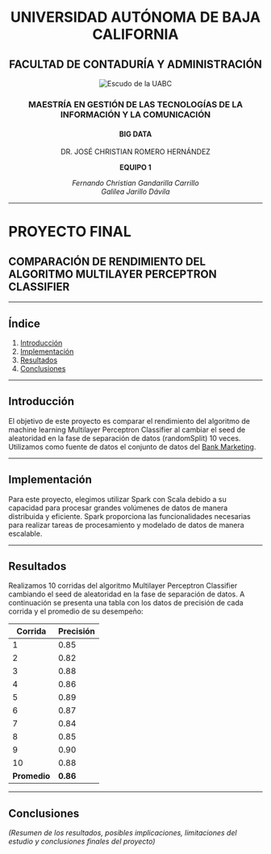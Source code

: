 <h1 align="center">UNIVERSIDAD AUTÓNOMA DE BAJA CALIFORNIA</h1>

<h2 align="center">FACULTAD DE CONTADURÍA Y ADMINISTRACIÓN</h2>

<p align="center">
  <img src="/Final Project/uabc_logo.png" alt="Escudo de la UABC">
</p>

<h3 align="center">MAESTRÍA EN GESTIÓN DE LAS TECNOLOGÍAS DE LA INFORMACIÓN Y LA COMUNICACIÓN</h3>

<h4 align="center">BIG DATA</h4>

<p align="center">DR. JOSÉ CHRISTIAN ROMERO HERNÁNDEZ</p>

<p align="center"><strong>EQUIPO 1</strong></p>

<p align="center">
  <em>
    Fernando Christian Gandarilla Carrillo <br>
    Galilea Jarillo Dávila
  </em>
</p>

---

# PROYECTO FINAL

## COMPARACIÓN DE RENDIMIENTO DEL ALGORITMO MULTILAYER PERCEPTRON CLASSIFIER

---

## Índice

1. [Introducción](#introducción)
2. [Implementación](#implementación)
3. [Resultados](#resultados)
4. [Conclusiones](#conclusiones)

---

## Introducción

El objetivo de este proyecto es comparar el rendimiento del algoritmo de machine learning Multilayer Perceptron Classifier al cambiar el seed de aleatoridad en la fase de separación de datos (randomSplit) 10 veces. Utilizamos como fuente de datos el conjunto de datos del [Bank Marketing](https://archive.ics.uci.edu/ml/datasets/Bank+Marketing).

---

## Implementación

Para este proyecto, elegimos utilizar Spark con Scala debido a su capacidad para procesar grandes volúmenes de datos de manera distribuida y eficiente. Spark proporciona las funcionalidades necesarias para realizar tareas de procesamiento y modelado de datos de manera escalable.

---

## Resultados

Realizamos 10 corridas del algoritmo Multilayer Perceptron Classifier cambiando el seed de aleatoridad en la fase de separación de datos. A continuación se presenta una tabla con los datos de precisión de cada corrida y el promedio de su desempeño:

| Corrida | Precisión |
|---------|-----------|
|   1     |   0.85    |
|   2     |   0.82    |
|   3     |   0.88    |
|   4     |   0.86    |
|   5     |   0.89    |
|   6     |   0.87    |
|   7     |   0.84    |
|   8     |   0.85    |
|   9     |   0.90    |
|   10    |   0.88    |
| **Promedio** | **0.86** |

---

## Conclusiones

_(Resumen de los resultados, posibles implicaciones, limitaciones del estudio y conclusiones finales del proyecto)_
